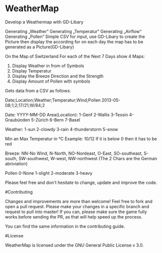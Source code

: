 # WeatherMap

Develop a Weathermap with GD-Libary

Generating „Weather“
Generating „Temperatur“
Generating „Airflow“
Generating „Pollen“
Simple CSV for input, use GD-Libary to create the Picture then display the according for on each day
the map has to be generated as a Picture(GD-Libary)

On the Map of Switzerland
For each of the Next 7 Days show 4 Maps:
1. Display Weather in from of Symbols
2. Display Temperatur
2. Display the Breeze Direction and the Strength
3. Display Amount of Pollen with symbols

Gets data from a CSV as follows:

Date;Location;Weather;Temperatur;Wind;Pollen
2013-05-08;1;2;17/21;W/84;2

Date: YYYY-MM-DD
Area(Location):
1-Genf 
2-Wallis
3-Tessin
4-Graubünden
5-Zürich
6-Bern
7-Basel

Weather:
1-sun
2-clowdy
3-rain
4-thunderstorm
5-snow

Min an Max Temperatur in °C
Example: 10/12
If it is below 0 then it has to be red

Breeze:
NN-No Wind, N-North, NO-Nordeast, O-East, SO-southeast, S-south, SW-southwest, W-west, NW-northwest
(The 2 Chars are the German abriviation)

Pollen
0-None
1-slight
2-moderate
3-heavy

Please feel free and don't hesitate to change, update and improve the code.

#Contributing

Changes and improvements are more than welcome! Feel free to fork and open a pull request. Please make your changes in a specific branch and request to pull into master! If you can, please make sure the game fully works before sending the PR, as that will help speed up the process.

You can find the same information in the contributing guide.

#License

WeatherMap is licensed under the GNU General Public License v 3.0.
